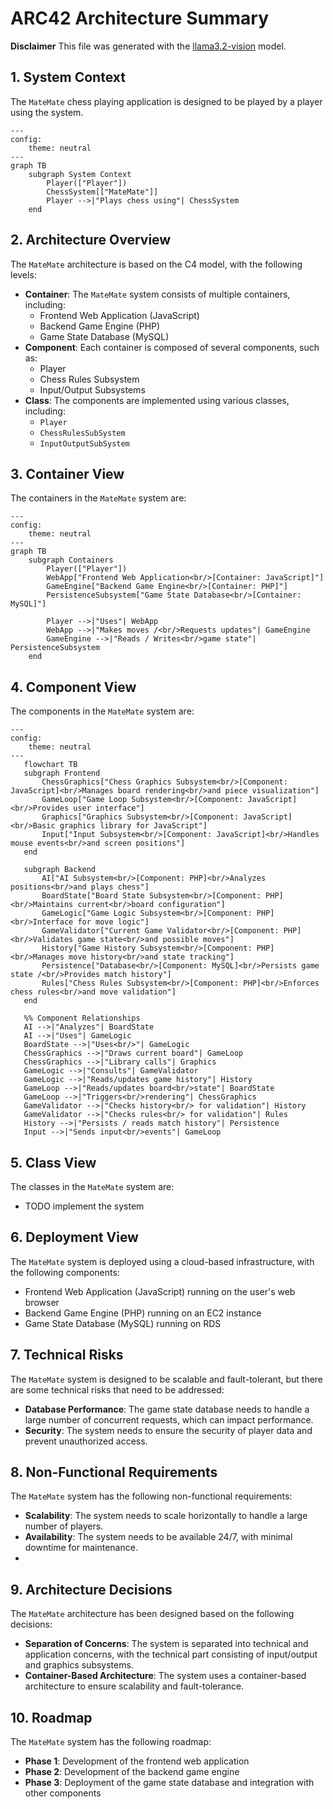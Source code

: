**ARC42 Architecture Summary**
=====================================

**Disclaimer** This file was generated with the [llama3.2-vision](https://ollama.com/library/llama3.2-vision) model.

**1. System Context**
--------------------

The `MateMate` chess playing application is designed to be played by a player using the system.

```mermaid
---
config:
    theme: neutral
---
graph TB
    subgraph System Context
        Player(["Player"])
        ChessSystem[["MateMate"]]
        Player -->|"Plays chess using"| ChessSystem
    end
```

**2. Architecture Overview**
---------------------------

The `MateMate` architecture is based on the C4 model, with the following levels:

* **Container**: The `MateMate` system consists of multiple containers, including:
    * Frontend Web Application (JavaScript)
    * Backend Game Engine (PHP)
    * Game State Database (MySQL)
* **Component**: Each container is composed of several components, such as:
    * Player
    * Chess Rules Subsystem
    * Input/Output Subsystems
* **Class**: The components are implemented using various classes, including:
    * `Player`
    * `ChessRulesSubSystem`
    * `InputOutputSubSystem`

**3. Container View**
---------------------

The containers in the `MateMate` system are:

```mermaid
---
config:
    theme: neutral
---
graph TB
    subgraph Containers
        Player(["Player"])
        WebApp["Frontend Web Application<br/>[Container: JavaScript]"]
        GameEngine["Backend Game Engine<br/>[Container: PHP]"]
        PersistenceSubsystem["Game State Database<br/>[Container: MySQL]"]

        Player -->|"Uses"| WebApp
        WebApp -->|"Makes moves /<br/>Requests updates"| GameEngine
        GameEngine -->|"Reads / Writes<br/>game state"| PersistenceSubsystem
    end
```

**4. Component View**
---------------------

The components in the `MateMate` system are:

```mermaid
---
config:
    theme: neutral
---
   flowchart TB
   subgraph Frontend
       ChessGraphics["Chess Graphics Subsystem<br/>[Component: JavaScript]<br/>Manages board rendering<br/>and piece visualization"]
       GameLoop["Game Loop Subsystem<br/>[Component: JavaScript]<br/>Provides user interface"]
       Graphics["Graphics Subsystem<br/>[Component: JavaScript]<br/>Basic graphics library for JavaScript"]
       Input["Input Subsystem<br/>[Component: JavaScript]<br/>Handles mouse events<br/>and screen positions"]
   end

   subgraph Backend
       AI["AI Subsystem<br/>[Component: PHP]<br/>Analyzes positions<br/>and plays chess"]
       BoardState["Board State Subsystem<br/>[Component: PHP]<br/>Maintains current<br/>board configuration"]
       GameLogic["Game Logic Subsystem<br/>[Component: PHP]<br/>Interface for move logic"]
       GameValidator["Current Game Validator<br/>[Component: PHP]<br/>Validates game state<br/>and possible moves"]
       History["Game History Subsystem<br/>[Component: PHP]<br/>Manages move history<br/>and state tracking"]
       Persistence["Database<br/>[Component: MySQL]<br/>Persists game state /<br/>Provides match history"]
       Rules["Chess Rules Subsystem<br/>[Component: PHP]<br/>Enforces chess rules<br/>and move validation"]
   end

   %% Component Relationships
   AI -->|"Analyzes"| BoardState
   AI -->|"Uses"| GameLogic
   BoardState -->|"Uses<br/>"| GameLogic
   ChessGraphics -->|"Draws current board"| GameLoop
   ChessGraphics -->|"Library calls"| Graphics
   GameLogic -->|"Consults"| GameValidator
   GameLogic -->|"Reads/updates game history"| History
   GameLoop -->|"Reads/updates board<br/>state"| BoardState
   GameLoop -->|"Triggers<br/>rendering"| ChessGraphics
   GameValidator -->|"Checks history<br/> for validation"| History
   GameValidator -->|"Checks rules<br/> for validation"| Rules
   History -->|"Persists / reads match history"| Persistence
   Input -->|"Sends input<br/>events"| GameLoop
```

**5. Class View**
-----------------

The classes in the `MateMate` system are:

* TODO implement the system

**6. Deployment View**
----------------------

The `MateMate` system is deployed using a cloud-based infrastructure, with the following components:

* Frontend Web Application (JavaScript) running on the user's web browser
* Backend Game Engine (PHP) running on an EC2 instance
* Game State Database (MySQL) running on RDS

**7. Technical Risks**
---------------------

The `MateMate` system is designed to be scalable and fault-tolerant, but there are some technical risks that need to be addressed:

* **Database Performance**: The game state database needs to handle a large number of concurrent requests, which can impact performance.
* **Security**: The system needs to ensure the security of player data and prevent unauthorized access.

**8. Non-Functional Requirements**
--------------------------------

The `MateMate` system has the following non-functional requirements:

* **Scalability**: The system needs to scale horizontally to handle a large number of players.
* **Availability**: The system needs to be available 24/7, with minimal downtime for maintenance.
*

**9. Architecture Decisions**
---------------------------

The `MateMate` architecture has been designed based on the following decisions:

* **Separation of Concerns**: The system is separated into technical and application concerns, with the technical part consisting of input/output and graphics subsystems.
* **Container-Based Architecture**: The system uses a container-based architecture to ensure scalability and fault-tolerance.

**10. Roadmap**
----------------

The `MateMate` system has the following roadmap:

* **Phase 1**: Development of the frontend web application
* **Phase 2**: Development of the backend game engine
* **Phase 3**: Deployment of the game state database and integration with other components
